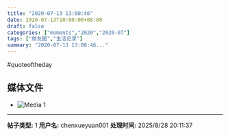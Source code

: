 ```yaml
---
title: "2020-07-13 13:00:46"
date: 2020-07-13T10:00:00+08:00
draft: false
categories: ["moments","2020","2020-07"]
tags: ["朋友圈","生活记录"]
summary: "2020-07-13 13:00:46..."
---
```


#quoteoftheday

## 媒体文件

- ![Media 1](/Moments/photos/2020-07-13/202007131300460.jpg)

---

**帖子类型:** 1
**用户名:** chenxueyuan001
**处理时间:** 2025/8/28 20:11:37